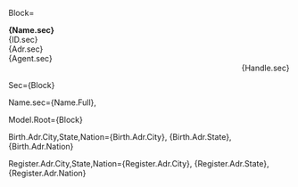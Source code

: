 Block=<ul type="none" style="padding-left: 0"><b>{Name.sec}</b></li><li>{ID.sec}</li><li>{Adr.sec}</li><li>{Agent.sec}</li><li><div align="right">{Handle.sec}</div></ul>

Sec={Block}

Name.sec={Name.Full},

Model.Root={Block}

Birth.Adr.City,State,Nation={Birth.Adr.City}, {Birth.Adr.State}, {Birth.Adr.Nation}

Register.Adr.City,State,Nation={Register.Adr.City}, {Register.Adr.State}, {Register.Adr.Nation}